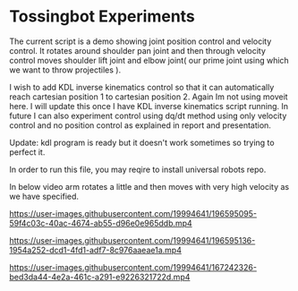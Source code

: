 # Tossingbot Experiments

The current script is a demo showing joint position control and velocity control. It rotates around shoulder pan joint and then through velocity control moves shoulder lift joint and elbow joint( our prime joint using which we want to throw projectiles ).

I wish to add KDL inverse kinematics control so that it can automatically reach cartesian position 1 to cartesian position 2. Again Im not using moveit here. I will update this once I have KDL inverse kinematics script running.
In future I can also experiment control using dq/dt method using only velocity control and no position control as explained in report and presentation.

Update: kdl program is ready but it doesn't work sometimes so trying to perfect it.

In order to run this file, you may reqire to install universal robots repo.

In below video arm rotates a little and then moves with very high velocity as we have specified.


https://user-images.githubusercontent.com/19994641/196595095-59f4c03c-40ac-4674-ab55-d96e0e965ddb.mp4


https://user-images.githubusercontent.com/19994641/196595136-1954a252-dcd1-4fd1-adf7-8c976aaeae1a.mp4


https://user-images.githubusercontent.com/19994641/167242326-bed3da44-4e2a-461c-a291-e9226321722d.mp4
